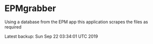 # EPMgrabber
Using a database from the EPM app this application scrapes the files as required


Latest backup: Sun Sep 22 03:34:01 UTC 2019
